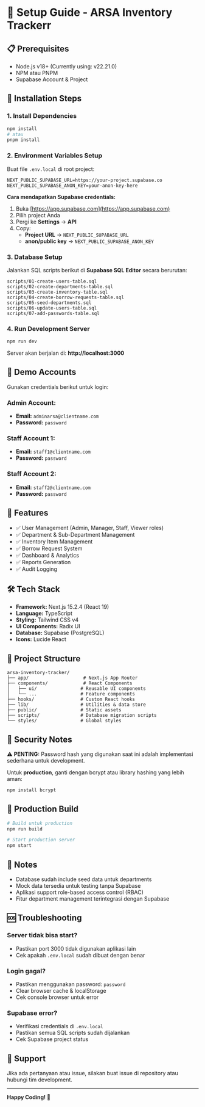 # 🚀 Setup Guide - ARSA Inventory Trackerr

## 📋 Prerequisites

-   Node.js v18+ (Currently using: v22.21.0)
-   NPM atau PNPM
-   Supabase Account & Project

## 🔧 Installation Steps

### 1. Install Dependencies

```bash
npm install
# atau
pnpm install
```

### 2. Environment Variables Setup

Buat file `.env.local` di root project:

```env
NEXT_PUBLIC_SUPABASE_URL=https://your-project.supabase.co
NEXT_PUBLIC_SUPABASE_ANON_KEY=your-anon-key-here
```

**Cara mendapatkan Supabase credentials:**

1. Buka [https://app.supabase.com](https://app.supabase.com)
2. Pilih project Anda
3. Pergi ke **Settings** → **API**
4. Copy:
    - **Project URL** → `NEXT_PUBLIC_SUPABASE_URL`
    - **anon/public key** → `NEXT_PUBLIC_SUPABASE_ANON_KEY`

### 3. Database Setup

Jalankan SQL scripts berikut di **Supabase SQL Editor** secara berurutan:

```
scripts/01-create-users-table.sql
scripts/02-create-departments-table.sql
scripts/03-create-inventory-table.sql
scripts/04-create-borrow-requests-table.sql
scripts/05-seed-departments.sql
scripts/06-update-users-table.sql
scripts/07-add-passwords-table.sql
```

### 4. Run Development Server

```bash
npm run dev
```

Server akan berjalan di: **http://localhost:3000**

## 👤 Demo Accounts

Gunakan credentials berikut untuk login:

### Admin Account:

-   **Email:** `adminarsa@clientname.com`
-   **Password:** `password`

### Staff Account 1:

-   **Email:** `staff1@clientname.com`
-   **Password:** `password`

### Staff Account 2:

-   **Email:** `staff2@clientname.com`
-   **Password:** `password`

## 📱 Features

-   ✅ User Management (Admin, Manager, Staff, Viewer roles)
-   ✅ Department & Sub-Department Management
-   ✅ Inventory Item Management
-   ✅ Borrow Request System
-   ✅ Dashboard & Analytics
-   ✅ Reports Generation
-   ✅ Audit Logging

## 🛠️ Tech Stack

-   **Framework:** Next.js 15.2.4 (React 19)
-   **Language:** TypeScript
-   **Styling:** Tailwind CSS v4
-   **UI Components:** Radix UI
-   **Database:** Supabase (PostgreSQL)
-   **Icons:** Lucide React

## 📂 Project Structure

```
arsa-inventory-tracker/
├── app/                    # Next.js App Router
├── components/             # React Components
│   ├── ui/                # Reusable UI components
│   └── ...                # Feature components
├── hooks/                 # Custom React hooks
├── lib/                   # Utilities & data store
├── public/                # Static assets
├── scripts/               # Database migration scripts
└── styles/                # Global styles
```

## 🔐 Security Notes

⚠️ **PENTING:** Password hash yang digunakan saat ini adalah implementasi sederhana untuk development.

Untuk **production**, ganti dengan bcrypt atau library hashing yang lebih aman:

```bash
npm install bcrypt
```

## 🚀 Production Build

```bash
# Build untuk production
npm run build

# Start production server
npm start
```

## 📝 Notes

-   Database sudah include seed data untuk departments
-   Mock data tersedia untuk testing tanpa Supabase
-   Aplikasi support role-based access control (RBAC)
-   Fitur department management terintegrasi dengan Supabase

## 🆘 Troubleshooting

### Server tidak bisa start?

-   Pastikan port 3000 tidak digunakan aplikasi lain
-   Cek apakah `.env.local` sudah dibuat dengan benar

### Login gagal?

-   Pastikan menggunakan password: `password`
-   Clear browser cache & localStorage
-   Cek console browser untuk error

### Supabase error?

-   Verifikasi credentials di `.env.local`
-   Pastikan semua SQL scripts sudah dijalankan
-   Cek Supabase project status

## 📧 Support

Jika ada pertanyaan atau issue, silakan buat issue di repository atau hubungi tim development.

---

**Happy Coding! 🎉**
